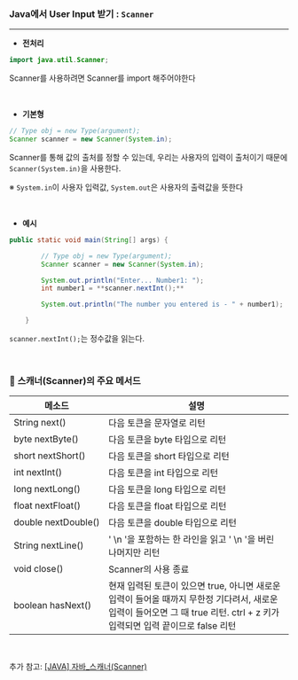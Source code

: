 ### Java에서 User Input 받기 : `Scanner`

---

- **전처리**

```java
import java.util.Scanner;
```

Scanner를 사용하려면 Scanner를 import 해주어야한다

<br/>

- **기본형**

```java
// Type obj = new Type(argument);
Scanner scanner = new Scanner(System.in);
```

Scanner를 통해 값의 출처를 정할 수 있는데, 우리는 사용자의 입력이 출처이기 때문에 `Scanner(System.in)`을 사용한다.

※ `System.in`이 사용자 입력값, `System.out`은 사용자의 출력값을 뜻한다

<br/>

- **예시**

```java
public static void main(String[] args) {

		// Type obj = new Type(argument);
		Scanner scanner = new Scanner(System.in);

		System.out.println("Enter... Number1: ");
		int number1 = **scanner.nextInt();**

		System.out.println("The number you entered is - " + number1);

	}
```

`scanner.nextInt();`는 정수값을 읽는다.

<br/>

### 📝 **스캐너(Scanner)의 주요 메서드**

| 메소드 | 설명 |
| --- | --- |
| String next() | 다음 토큰을 문자열로 리턴 |
| byte nextByte() | 다음 토큰을 byte 타입으로 리턴 |
| short nextShort() | 다음 토큰을 short 타입으로 리턴 |
| int nextInt() | 다음 토큰을 int 타입으로 리턴 |
| long nextLong() | 다음 토큰을 long 타입으로 리턴 |
| float nextFloat() | 다음 토큰을 float 타입으로 리턴 |
| double nextDouble() | 다음 토큰을 double 타입으로 리턴 |
| String nextLine() | ' \n '을 포함하는 한 라인을 읽고 ' \n '을 버린 나머지만 리턴 |
| void close() | Scanner의 사용 종료 |
| boolean hasNext() | 현재 입력된 토큰이 있으면 true, 아니면 새로운 입력이 들어올 때까지 무한정 기다려서, 새로운 입력이 들어오면 그 때 true 리턴. ctrl + z 키가 입력되면 입력 끝이므로 false 리턴 |

<br/>

추가 참고: [[JAVA] 자바_스캐너(Scanner)](https://mine-it-record.tistory.com/103)